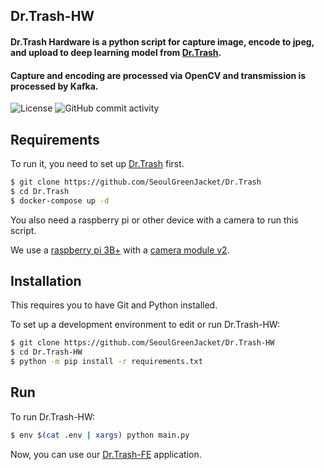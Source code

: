 ## Dr.Trash-HW

#### Dr.Trash Hardware is a python script for capture image, encode to jpeg, and upload to deep learning model from [Dr.Trash](https://github.com/SeoulGreenJacket/Dr.Trash).

#### Capture and encoding are processed via OpenCV and transmission is processed by Kafka.

![License](https://img.shields.io/github/license/SeoulGreenJacket/Dr.Trash-HW?style=for-the-badge)
![GitHub commit activity](https://img.shields.io/github/commit-activity/y/SeoulGreenJacket/Dr.Trash-HW?style=for-the-badge)

## Requirements

To run it, you need to set up [Dr.Trash](https://github.com/SeoulGreenJacket/Dr.Trash) first.

```bash
$ git clone https://github.com/SeoulGreenJacket/Dr.Trash
$ cd Dr.Trash
$ docker-compose up -d
```

You also need a raspberry pi or other device with a camera to run this script.

We use a [raspberry pi 3B+](https://www.raspberrypi.com/products/raspberry-pi-3-model-b-plus/) with a [camera module v2](https://www.raspberrypi.com/products/camera-module-v2/).

## Installation

This requires you to have Git and Python installed.

To set up a development environment to edit or run Dr.Trash-HW:

```bash
$ git clone https://github.com/SeoulGreenJacket/Dr.Trash-HW
$ cd Dr.Trash-HW
$ python -m pip install -r requirements.txt
```

## Run

To run Dr.Trash-HW:

```bash
$ env $(cat .env | xargs) python main.py
```

Now, you can use our [Dr.Trash-FE](https://github.com/SeoulGreenJacket/Dr.Trash-FE) application.
